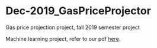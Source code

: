 # Dec-2019_GasPriceProjector
Gas price projection project, fall 2019 semester project

Machine learning project, refer to our pdf [here](https://github.com/xerophytic7/Dec-2019_GasPriceProjector/blob/master/ReadMe_FinalReport/ReadMe_report.pdf).
